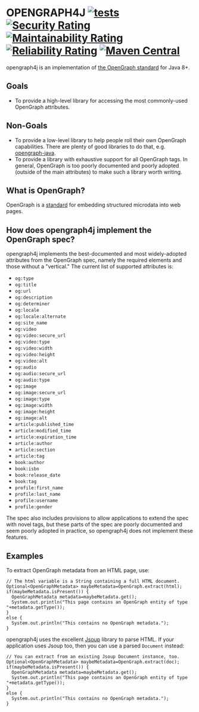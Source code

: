 # OPENGRAPH4J [![tests](https://github.com/sigpwned/opengraph4j/actions/workflows/tests.yml/badge.svg)](https://github.com/sigpwned/opengraph4j/actions/workflows/tests.yml) [![Security Rating](https://sonarcloud.io/api/project_badges/measure?project=sigpwned_opengraph4j&metric=security_rating)](https://sonarcloud.io/summary/new_code?id=sigpwned_opengraph4j) [![Maintainability Rating](https://sonarcloud.io/api/project_badges/measure?project=sigpwned_opengraph4j&metric=sqale_rating)](https://sonarcloud.io/summary/new_code?id=sigpwned_opengraph4j) [![Reliability Rating](https://sonarcloud.io/api/project_badges/measure?project=sigpwned_opengraph4j&metric=reliability_rating)](https://sonarcloud.io/summary/new_code?id=sigpwned_opengraph4j) [![Maven Central](https://maven-badges.herokuapp.com/maven-central/com.sigpwned/opengraph4j/badge.svg)](https://maven-badges.herokuapp.com/maven-central/com.sigpwned/opengraph4j)


opengraph4j is an implementation of [the OpenGraph standard](https://ogp.me/) for Java 8+.

## Goals

* To provide a high-level library for accessing the most commonly-used OpenGraph attributes.

## Non-Goals

* To provide a low-level library to help people roll their own OpenGraph capabilities. There are plenty of good libraries to do that, e.g. [opengraph-java](https://github.com/johndeverall/opengraph-java).
* To provide a library with exhaustive support for all OpenGraph tags. In general, OpenGraph is too poorly documented and poorly adopted (outside of the main attributes) to make such a library worth writing.

## What is OpenGraph?

OpenGraph is a [standard](https://ogp.me/) for embedding structured microdata into web pages.

## How does opengraph4j implement the OpenGraph spec?

opengraph4j implements the best-documented and most widely-adopted attributes from the OpenGraph spec, namely the required elements and those without a "vertical." The current list of supported attributes is:

* `og:type`
* `og:title`
* `og:url`
* `og:description`
* `og:determiner`
* `og:locale`
* `og:locale:alternate`
* `og:site_name`
* `og:video`
* `og:video:secure_url`
* `og:video:type`
* `og:video:width`
* `og:video:height`
* `og:video:alt`
* `og:audio`
* `og:audio:secure_url`
* `og:audio:type`
* `og:image`
* `og:image:secure_url`
* `og:image:type`
* `og:image:width`
* `og:image:height`
* `og:image:alt`
* `article:published_time`
* `article:modified_time`
* `article:expiration_time`
* `article:author`
* `article:section`
* `article:tag`
* `book:author`
* `book:isbn`
* `book:release_date`
* `book:tag`
* `profile:first_name`
* `profile:last_name`
* `profile:username`
* `profile:gender`

The spec also includes provisions to allow applications to extend the spec with novel tags, but these parts of the spec are poorly documented and seem poorly adopted in practice, so opengraph4j does not implement these features.

## Examples

To extract OpenGraph metadata from an HTML page, use:

    // The html variable is a String containing a full HTML document.
    Optional<OpenGraphMetadata> maybeMetadata=OpenGraph.extract(html);
    if(maybeMetadata.isPresent()) {
      OpenGraphMetadata metadata=maybeMetadata.get();
      System.out.println("This page contains an OpenGraph entity of type "+metadata.getType());
    }
    else {
      System.out.println("This contains no OpenGraph metadata.");
    }

opengraph4j uses the excellent [Jsoup](https://jsoup.org/) library to parse HTML. If your
application uses Jsoup too, then you can use a parsed `Document` instead:

    // You can extract from an existing Jsoup Document instance, too.
    Optional<OpenGraphMetadata> maybeMetadata=OpenGraph.extract(doc);
    if(maybeMetadata.isPresent()) {
      OpenGraphMetadata metadata=maybeMetadata.get();
      System.out.println("This page contains an OpenGraph entity of type "+metadata.getType());
    }
    else {
      System.out.println("This contains no OpenGraph metadata.");
    }
